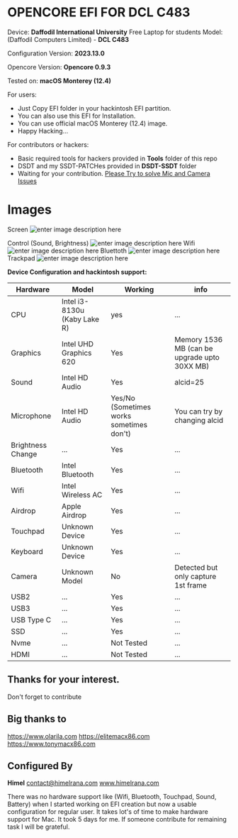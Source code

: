 # OPENCORE EFI FOR DCL C483

Device: **Daffodil International University** Free Laptop for students
Model: (Daffodil Computers Limited)  - **DCL C483**

Configuration Version: **2023.13.0**

Opencore Version:  **Opencore 0.9.3**

Tested on: **macOS Monterey (12.4)**

For users:
- Just Copy EFI folder in your hackintosh EFI partition.
- You can also use this EFI for Installation.
- You can use official macOS Monterey (12.4) image.
- Happy Hacking...

For contributors or hackers:
- Basic required tools for hackers provided in **Tools** folder of this repo
- DSDT and my SSDT-PATCHes provided in **DSDT-SSDT** folder
- Waiting for your contribution. <u>Please Try to solve Mic and Camera Issues</u>

# Images
Screen
![enter image description here](https://filedn.com/lzxMNVRp0A04vOefcjssvbh/OpencoreEFI-For-DCL/screen.png)

Control (Sound, Brightness)
![enter image description here](https://filedn.com/lzxMNVRp0A04vOefcjssvbh/OpencoreEFI-For-DCL/%20%20Control.png)
Wifi
![enter image description here](https://filedn.com/lzxMNVRp0A04vOefcjssvbh/OpencoreEFI-For-DCL/Wifi.png)
Bluettoth
![enter image description here](https://filedn.com/lzxMNVRp0A04vOefcjssvbh/OpencoreEFI-For-DCL/bluetooth.png)
Trackpad
![enter image description here](https://filedn.com/lzxMNVRp0A04vOefcjssvbh/OpencoreEFI-For-DCL/touchpad.png)

**Device Configuration and hackintosh support:**


|Hardware| Model | Working | info |
|--|--|--|--|
| CPU |  Intel i3-8130u (Kaby Lake R) | yes | ... |
| Graphics | Intel UHD Graphics 620  | Yes | Memory 1536 MB (can be upgrade upto 30XX MB)  |
| Sound | Intel HD Audio | Yes | alcid=25 |
| Microphone | Intel HD Audio  | Yes/No (Sometimes works sometimes don't) | You can try by changing alcid |
|Brightness Change |... | Yes |... |
| Bluetooth | Intel Bluetooth  | Yes | ...  |
| Wifi | Intel Wireless AC  | Yes | ...  |
| Airdrop | Apple Airdrop  | Yes | ...  |
| Touchpad | Unknown Device  | Yes | ...  |
| Keyboard |  Unknown Device |  Yes | ...  |
| Camera | Unknown Model  | No | Detected but only capture 1st frame  |
| USB2 | ...  | Yes | ...  |
| USB3 | ...  | Yes | ...  |
| USB Type C | ... | Yes | ...  |
| SSD | ...  | Yes | ...  |
| Nvme | ...  | Not Tested | ...  |
| HDMI | ...  | Not Tested | ...  |

## Thanks for your interest.
Don't forget to contribute


## Big thanks to 
https://www.olarila.com
https://elitemacx86.com
https://www.tonymacx86.com

##  Configured By
**Himel**
contact@himelrana.com
www.himelrana.com

There was no hardware support like (Wifi, Bluetooth, Touchpad, Sound, Battery)  when I started working on EFI creation but now a usable configuration for  regular user. It takes lot's of time to make hardware support for Mac. It took 5 days for me. If someone contribute for remaining task I will be grateful.

